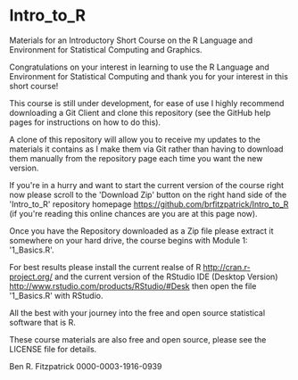 # Intro_to_R
Materials for an Introductory Short Course on the R Language and Environment for Statistical Computing and Graphics.

Congratulations on your interest in learning to use the R Language and Environment for Statistical Computing and thank you for your interest in this short course!

This course is still under development, for ease of use I highly recommend downloading a Git Client and clone this repository (see the GitHub help pages for instructions on how to do this).

A clone of this repository will allow you to receive my updates to the materials it contains as I make them via Git rather than having to download them manually from the repository page each time you want the new version.

If you're in a hurry and want to start the current version of the course right now please scroll to the 'Download Zip' button on the right hand side of the 'Intro_to_R' repository homepage <https://github.com/brfitzpatrick/Intro_to_R> (if you're reading this online chances are you are at this page now).

Once you have the Repository downloaded as a Zip file please extract it somewhere on your hard drive, the course begins with Module 1: '1_Basics.R'.

For best results please install the current realse of R <http://cran.r-project.org/> and the current version of the RStudio IDE (Desktop Version) <http://www.rstudio.com/products/RStudio/#Desk> then open the file '1_Basics.R' with RStudio.

All the best with your journey into the free and open source statistical software that is R.

These course materials are also free and open source, please see the LICENSE file for details.

Ben R. Fitzpatrick
0000-0003-1916-0939


